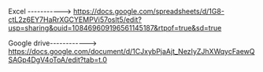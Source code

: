Excel -----------> 
https://docs.google.com/spreadsheets/d/1G8-ctL2z6EY7HaRrXGCYEMPVi57oslt5/edit?usp=sharing&ouid=108469609196561145187&rtpof=true&sd=true


Google drive------------>
https://docs.google.com/document/d/1CJxybPjaAjt_NezIyZJhXWqycFaewQSAGp4DgV4oToA/edit?tab=t.0
